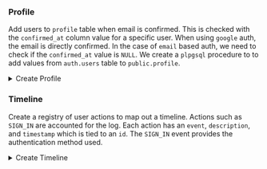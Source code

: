 ### Profile

Add users to `profile` table when email is confirmed. This is checked with the `confirmed_at` column value for a specific user. When using `google` auth, the email is directly confirmed. In the case of `email` based auth, we need to check if the `confirmed_at` value is `NULL`. We create a `plpgsql` procedure to to add values from `auth.users` table to `public.profile`.

<details>
<summary>Create Profile</summary>

```sql
CREATE TABLE public.profile (
  id UUID REFERENCES auth.users PRIMARY KEY,
  email TEXT NOT NULL,
  provider TEXT NOT NULL,
  full_name TEXT,
  avatar_type TEXT NOT NULL DEFAULT 'marble',
  pin TEXT,
  confirmed_at TIMESTAMP WITH TIME ZONE DEFAULT Timezone('utc'::text, Now()) NOT NULL,
  created_at TIMESTAMP WITH TIME ZONE DEFAULT Timezone('utc'::text, Now()) NOT NULL
);

CREATE OR REPLACE FUNCTION public.create_new_profile()
returns TRIGGER AS $$
BEGIN
INSERT INTO public.profile
(
  id,
  email,
  provider,
  full_name,
  confirmed_at,
  created_at
)
VALUES
(
  new.id,
  new.email,
  new.raw_app_meta_data->>'provider',
  new.raw_user_meta_data->>'full_name',
  new.confirmed_at,
  new.created_at
);
return new;
end;$$ language plpgsql security definer;

CREATE TRIGGER on_google_auth AFTER
INSERT ON auth.users FOR EACH ROW WHEN (
new.confirmed_at IS NOT NULL
) EXECUTE PROCEDURE public.create_new_profile();

CREATE TRIGGER on_email_auth AFTER
UPDATE OF confirmed_at ON auth.users FOR EACH ROW
EXECUTE PROCEDURE public.create_new_profile();
```

</details>

### Timeline

Create a registry of user actions to map out a timeline. Actions such as `SIGN_IN` are accounted for the log. Each action has an `event`, `description`, and `timestamp` which is tied to an `id`. The `SIGN_IN` event provides the authentication method used.

<details>
<summary>Create Timeline</summary>

```sql
CREATE TABLE timeline (
  task SERIAL NOT NULL PRIMARY KEY,
  id UUID NOT NULL,
  event TEXT NOT NULL,
  description TEXT,
  timestamp TIMESTAMP WITH TIME ZONE DEFAULT Timezone('utc'::text, Now()) NOT NULL
);

CREATE OR REPLACE FUNCTION public.add_sign_in()
returns TRIGGER AS $$
BEGIN
INSERT INTO public.timeline
(
  id,
  event,
  description,
  timestamp
)
VALUES
(
  new.id,
  'SIGN_IN',
  new.raw_app_meta_data->>'provider',
  new.last_sign_in_at
);
return new;
end;$$ language plpgsql security definer;

CREATE TRIGGER on_sign_in AFTER INSERT OR UPDATE
OF last_sign_in_at ON auth.users FOR EACH ROW WHEN (
  new.last_sign_in_at IS NOT NULL
) EXECUTE PROCEDURE public.add_sign_in();
```

</details>
